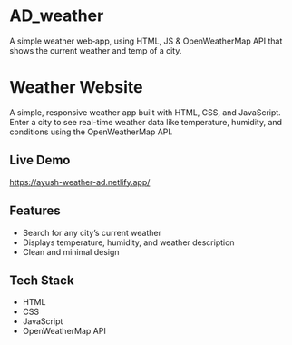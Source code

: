 # AD_weather
A simple weather web‑app, using HTML, JS &amp; OpenWeatherMap API that shows the current weather and temp of a city.

# Weather Website

A simple, responsive weather app built with HTML, CSS, and JavaScript.  
Enter a city to see real-time weather data like temperature, humidity, and conditions using the OpenWeatherMap API.

## Live Demo
https://ayush-weather-ad.netlify.app/

## Features
- Search for any city’s current weather
- Displays temperature, humidity, and weather description
- Clean and minimal design

## Tech Stack
- HTML
- CSS
- JavaScript
- OpenWeatherMap API
